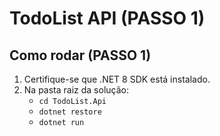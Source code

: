 # TodoList API (PASSO 1)

## Como rodar (PASSO 1)
1. Certifique-se que .NET 8 SDK está instalado.
2. Na pasta raiz da solução:
   - `cd TodoList.Api`
   - `dotnet restore`
   - `dotnet run`
